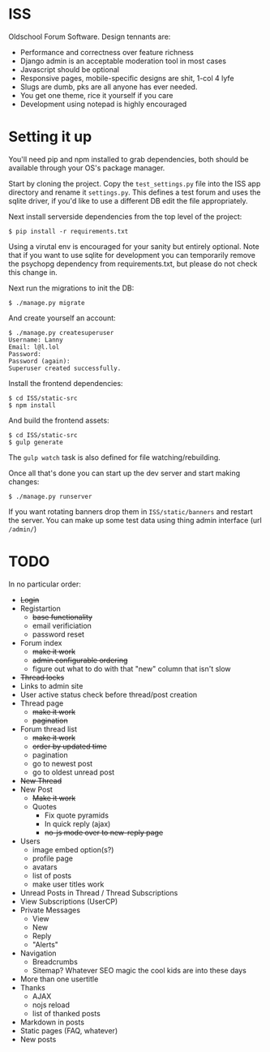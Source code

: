 # ISS
Oldschool Forum Software. Design tennants are:

- Performance and correctness over feature richness
- Django admin is an acceptable moderation tool in most cases
- Javascript should be optional
- Responsive pages, mobile-specific designs are shit, 1-col 4 lyfe
- Slugs are dumb, pks are all anyone has ever needed.
- You get one theme, rice it yourself if you care
- Development using notepad is highly encouraged

# Setting it up

You'll need pip and npm installed to grab dependencies, both should be available
through your OS's package manager.

Start by cloning the project. Copy the `test_settings.py` file into the ISS app
directory and rename it `settings.py`. This defines a test forum and uses the
sqlite driver, if you'd like to use a different DB edit the file appropriately.

Next install serverside dependencies from the top level of the project:

```
$ pip install -r requirements.txt
```

Using a virutal env is encouraged for your sanity but entirely optional.  Note
that if you want to use sqlite for development you can temporarily remove the
psychopg dependency from requirements.txt, but please do not check this change
in.

Next run the migrations to init the DB:

```
$ ./manage.py migrate
```

And create yourself an account:

```
$ ./manage.py createsuperuser
Username: Lanny
Email: l@l.lol
Password: 
Password (again): 
Superuser created successfully.
```

Install the frontend dependencies:

```
$ cd ISS/static-src
$ npm install
```

And build the frontend assets:

```
$ cd ISS/static-src
$ gulp generate
```

The `gulp watch` task is also defined for file watching/rebuilding.

Once all that's done you can start up the dev server and start making changes:

```
$ ./manage.py runserver
```

If you want rotating banners drop them in `ISS/static/banners` and restart the 
server. You can make up some test data using thing admin interface (url
`/admin/`)

# TODO
In no particular order:

- ~~Login~~
- Registartion
  - ~~base functionality~~
  - email verificiation
  - password reset
- Forum index
    - ~~make it work~~
    - ~~admin configurable ordering~~
    - figure out what to do with that "new" column that isn't slow
- ~~Thread locks~~
- Links to admin site
- User active status check before thread/post creation
- Thread page
    - ~~make it work~~
    - ~~pagination~~
- Forum thread list
    - ~~make it work~~
    - ~~order by updated time~~
    - pagination
    - go to newest post
    - go to oldest unread post
- ~~New Thread~~
- New Post
    - ~~Make it work~~
    - Quotes
        - Fix quote pyramids
        - In quick reply (ajax)
        - ~~no-js mode over to new-reply page~~
- Users
    - image embed option(s?) 
    - profile page
    - avatars
    - list of posts
    - make user titles work
- Unread Posts in Thread / Thread Subscriptions
- View Subscriptions (UserCP) 
- Private Messages
    - View
    - New
    - Reply
    - "Alerts"
- Navigation
    - Breadcrumbs
    - Sitemap? Whatever SEO magic the cool kids are into these days
- More than one usertitle
- Thanks
    - AJAX
    - nojs reload
    - list of thanked posts
- Markdown in posts
- Static pages (FAQ, whatever)
- New posts
